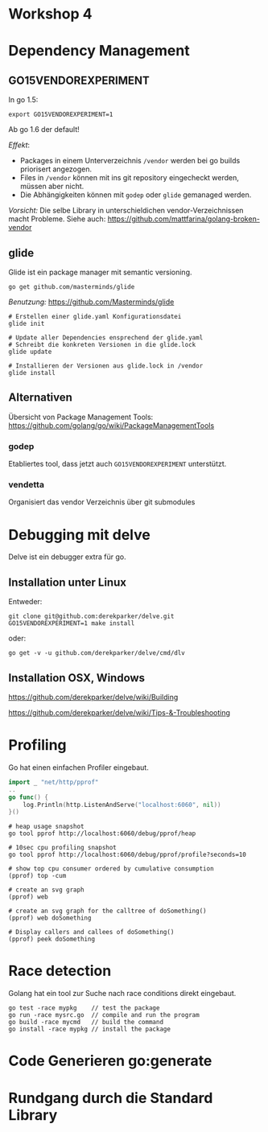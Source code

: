 # Workshop 4

# Dependency Management

## GO15VENDOREXPERIMENT
In go 1.5:
```shell
export GO15VENDOREXPERIMENT=1
```
Ab go 1.6 der default!

*Effekt*:
- Packages in einem Unterverzeichnis `/vendor` werden bei go builds priorisert angezogen.
- Files in `/vendor` können mit ins git repository eingecheckt werden, müssen aber nicht.
- Die Abhängigkeiten können mit `godep` oder `glide` gemanaged werden.

*Vorsicht:*
Die selbe Library in unterschieldichen vendor-Verzeichnissen macht Probleme.
Siehe auch: https://github.com/mattfarina/golang-broken-vendor

## glide
Glide ist ein package manager mit semantic versioning.

```shell
go get github.com/masterminds/glide
```

*Benutzung:*
https://github.com/Masterminds/glide

```shell
# Erstellen einer glide.yaml Konfigurationsdatei
glide init

# Update aller Dependencies ensprechend der glide.yaml
# Schreibt die konkreten Versionen in die glide.lock
glide update

# Installieren der Versionen aus glide.lock in /vendor
glide install
```

## Alternativen
Übersicht von Package Management Tools:
https://github.com/golang/go/wiki/PackageManagementTools

### godep
Etabliertes tool, dass jetzt auch `GO15VENDOREXPERIMENT` unterstützt.

### vendetta
Organisiert das vendor Verzeichnis über git submodules


# Debugging mit delve

Delve ist ein debugger extra für go.

## Installation unter Linux

Entweder:
```shell
git clone git@github.com:derekparker/delve.git
GO15VENDOREXPERIMENT=1 make install
```

oder:
```shell
go get -v -u github.com/derekparker/delve/cmd/dlv
```

## Installation OSX, Windows

https://github.com/derekparker/delve/wiki/Building

https://github.com/derekparker/delve/wiki/Tips-&-Troubleshooting


# Profiling
Go hat einen einfachen Profiler eingebaut.

```go
import _ "net/http/pprof"
..
go func() {
	log.Println(http.ListenAndServe("localhost:6060", nil))
}()
```

```shell
# heap usage snapshot
go tool pprof http://localhost:6060/debug/pprof/heap

# 10sec cpu profiling snapshot
go tool pprof http://localhost:6060/debug/pprof/profile?seconds=10

# show top cpu consumer ordered by cumulative consumption
(pprof) top -cum

# create an svg graph
(pprof) web

# create an svg graph for the calltree of doSomething()
(pprof) web doSomething

# Display callers and callees of doSomething()
(pprof) peek doSomething
```

# Race detection
Golang hat ein tool zur Suche nach race conditions direkt eingebaut.
```shell
go test -race mypkg    // test the package
go run -race mysrc.go  // compile and run the program
go build -race mycmd   // build the command
go install -race mypkg // install the package
```

# Code Generieren go:generate

# Rundgang durch die Standard Library
    
